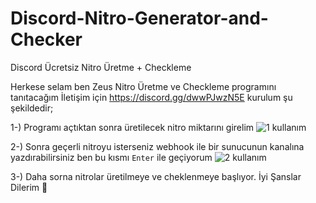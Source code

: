 # Discord-Nitro-Generator-and-Checker
Discord Ücretsiz Nitro Üretme + Checkleme

Herkese selam ben Zeus Nitro Üretme ve Checkleme programını tanıtacağım İletişim için https://discord.gg/dwwPJwzN5E kurulum şu şekildedir;

1-) Programı açtıktan sonra üretilecek nitro miktarını girelim 
![1 kullanım](https://user-images.githubusercontent.com/67175233/147991922-1a1c2c59-41e9-4afc-b74f-b884df083260.png)

2-) Sonra geçerli nitroyu isterseniz webhook ile bir sunucunun kanalına yazdırabilirsiniz ben bu kısmı ``Enter`` ile geçiyorum
![2 kullanım](https://user-images.githubusercontent.com/67175233/147991987-8216e492-0818-4bea-a62b-a782f35f05b4.png)

3-) Daha sorna nitrolar üretilmeye ve cheklenmeye başlıyor. İyi Şanslar Dilerim 🎉
